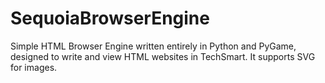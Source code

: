 # SequoiaBrowserEngine
Simple HTML Browser Engine written entirely in Python and PyGame, designed to write and view HTML websites in TechSmart. It supports SVG for images.
